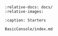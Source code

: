 ```{include} ../../../Starter/README.md
:relative-docs: docs/
:relative-images:
```

```{toctree}
:caption: Starters

BasicConsole/index.md
```